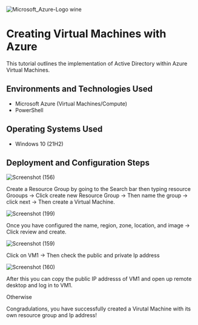 


![Microsoft_Azure-Logo wine](https://github.com/JoshuaMoorecc/Creating-VM/assets/154629831/dbdfa8a2-56bb-4c32-8e21-4300c5bd5be8)



</p>

<h1>  Creating Virtual Machines with Azure </h1>
This tutorial outlines the implementation of Active Directory within Azure Virtual Machines.<br />


<h2>Environments and Technologies Used</h2>

- Microsoft Azure (Virtual Machines/Compute)
- PowerShell

<h2>Operating Systems Used </h2>

- Windows 10 (21H2)


<h2>Deployment and Configuration Steps</h2>

<p>







![Screenshot (156)](https://github.com/JoshuaMoorecc/Creating-VM/assets/154629831/1e2dfe28-ec37-4be1-b510-f64c211c1eee)


Create a Resource Group by going to the Search bar then typing resource Grooups -> Click create new Resource Group -> Then name the group -> click next -> Then create a Virtual Machine.


![Screenshot (199)](https://github.com/JoshuaMoorecc/Creating-VM/assets/154629831/d92dd402-7c28-4c72-a6e1-6421e438b3b4)


Once you have configured the name, region, zone, location, and image -> Click review and create. 



![Screenshot (159)](https://github.com/JoshuaMoorecc/Creating-VM/assets/154629831/fb9844c3-9cae-4c7e-b207-9f195b69b89e)



Click on VM1 -> Then check the public and private Ip address



![Screenshot (160)](https://github.com/JoshuaMoorecc/Creating-VM/assets/154629831/c4bcaf3e-d3af-4959-a949-0bb4e32fcd77)


After this you can copy the public IP addresss of VM1 and open up remote desktop and log in to VM1. 

Otherwise 

Congradulations, you have successfully created a Virutal Machine with its own resource group and Ip address!



